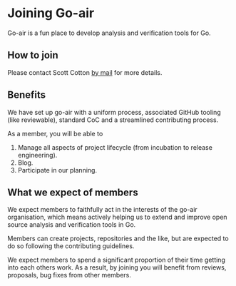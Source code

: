 # Joining Go-air

Go-air is a fun place to develop analysis and verification tools for Go.

## How to join

Please contact Scott Cotton [by mail](mailto://scott@mindowl.com) for more
details.

## Benefits

We have set up go-air with a uniform process, associated GitHub 
tooling (like reviewable), standard CoC and a streamlined 
contributing process.

As a member, you will be able to

1. Manage all aspects of project lifecycle (from incubation
to release engineering).
1. Blog.
1. Participate in our planning.

## What we expect of members

We expect members to faithfully act in the interests of the 
go-air organisation, which means actively helping us to 
extend and improve open source analysis and verification tools
in Go.

Members can create projects, repositories and the like, but 
are expected to do so following the contributing guidelines.

We expect members to spend a significant proportion of their time
getting into each others work.  As a result, by joining you will
benefit from reviews, proposals, bug fixes from other members.








